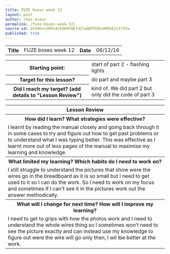 ```yaml
---
title: FUZE boxes week 12
layout: post
author: rhys.evans
permalink: /fuze-boxes-week-12/
source-id: 1FVHhvcSRPu4n5OH9YHEf45lwQKPOXDcmMShEzztYVtw
published: true
---
```

<table>
  <tr>
    <th>Title</th>
    <td>FUZE boxes week 12</td>
    <th>Date</th>
    <td>06/12/16</td>
  </tr>
</table>


<table>
  <tr>
    <th>Starting point:</th>
    <td>start of part 2 - flashing lights</td>
  </tr>
  <tr>
    <th>Target for this lesson?</th>
    <td>do part and maybe part 3</td>
  </tr>
  <tr>
    <th>Did I reach my target? 
(add details to "Lesson Review")</th>
    <td> kind of. We did part 2 but only did the code of part 3</td>
  </tr>
</table>


<table>
  <tr>
    <th>Lesson Review</th>
  </tr>
  <tr>
    <th>How did I learn? What strategies were effective? </th>
  </tr>
  <tr>
    <td>I learnt by reading the manual closely and going back through it in some cases to try and figure out how to get past problems or to understand what I was typing better. This was effective as I learnt more out of less pages of the manual to maximise my learning and knowledge.</td>
  </tr>
  <tr>
    <th>What limited my learning? Which habits do I need to work on? </th>
  </tr>
  <tr>
    <td>I still struggle to understand the pictures that show were the wires go in the breadboard as it is so small but I need to get used to it so I can do the work. So I need to work on my focus and sometimes if I can't see it in the pictures work out the answer methodically.</td>
  </tr>
  <tr>
    <th>What will I change for next time? How will I improve my learning?</th>
  </tr>
  <tr>
    <td>I need to get to grips with how the photos work and I need to understand the whole wires thing so I sometimes won’t need to see the picture exactly and can instead use my knowledge to figure out were the wire will go only then, I wil lbe better at the work.</td>
  </tr>
</table>


